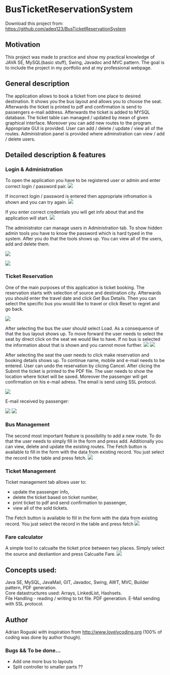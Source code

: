 # BusTicketReservationSystem

Download this project from: https://github.com/adeq123/BusTicketReservationSystem

## Motivation
This project was made to practice and show my practical knowledge of JAVA SE, MySQL(basic stuff), Swing, Javadoc and MVC pattern. The goal is to include the project in my portfolio and at my professional webpage.

## General description
The application allows to book a ticket from one place to desired destination. It shows you the bus layout and allows you to choose the seat. Afterwards the ticket is printed to pdf and confirmation is send to passengers e-mail address. Afterwards the ticket is added to MYSQL database. The ticket table can managed / updated by mean of given graphical interface. Moreover you can add new routes to the program. Appropriate GUI is provided. User can add / delete / update / view all of the routes. Administration panel is provided where adminstration can view / add / delete users.
## Detailed description & features
### Login & Administration
To open the application you have to be registered user or admin and enter correct login / password pair.
![](BusTicketReservationSystem/readme%20images/login.png)

If incorrect login / password is entered then appropriate infromation is shown and you can try again.
![](BusTicketReservationSystem/readme%20images/login%20incorrect.png)

If you enter correct credentials you will get info about that and the application will start.
![](BusTicketReservationSystem/readme%20images/log%20correct.png)

The administrator can manage users in Administration tab. To show hidden admin tools you have to know the password which is hard typed in the system. After you do that the tools shows up. You can view all of the users, add and delete them.

![](BusTicketReservationSystem/readme%20images/Administration.png)

![](BusTicketReservationSystem/readme%20images/Administration2.png)

### Ticket Reservation

One of the main purposes of this application is ticket booking. The reservation starts with selection of source and destination city. Afterwards you should enter the travel date and click Get Bus Details. Then you can select the specific bus you would like to travel or click Reset to regret and go back.  

![](BusTicketReservationSystem/readme%20images/reservation1.png)

After selecting the bus the user should select Load. As a consequence of that the bus layout shows up. To move forward the user needs to select the seat by direct click on the seat we would like to have. If no bus is selected the information about that is shown and you cannot move further. 
![](BusTicketReservationSystem/readme%20images/reservation2.png)
![](BusTicketReservationSystem/readme%20images/reservation3.png)

After selecting the seat the user needs to click make reservation and booking details shows up. To continue name, mobile and e-mail needs to be entered. User can undo the reservation by clicing Cancel. After clicing the Submit the ticket is printed to the PDF file. The user needs to show the location where ticket will be saved. Moreover the passenger will get confirmation on his e-mail adress. The email is send using SSL protocol.

![](BusTicketReservationSystem/readme%20images/reservation4.png)

E-mail received by passenger:

![](BusTicketReservationSystem/readme%20images/reservation5.png)
![](BusTicketReservationSystem/readme%20images/reservation6.png)

### Bus Management
The second most important feature is possibility to add a new route. To do that the user needs to simply fill in the form and press add. Additionally you can view, delete and update the existing routes. The Fetch button is available to fill in the form with the data from existing record. You just select the record in the table and press fetch.
![](BusTicketReservationSystem/readme%20images/BusMana.png)

### Ticket Management
Ticket management tab allows user to:
- update the passenger info,
- delete the ticket based on ticket number,
- print ticket to pdf and send confirmation to passenger,
- view all of the sold tickets.

The Fetch button is available to fill in the form with the data from existing record. You just select the record in the table and press fetch
![](BusTicketReservationSystem/readme%20images/ticketmana.png)

### Fare calculator
A simple tool to calcualte the ticket price between two places. Simply select the source and destiantion and press Calcualte Fare.
![](BusTicketReservationSystem/readme%20images/farecalc.png)

## Concepts used:
Java SE, MySQL, JavaMail, GIT, Javadoc, Swing, AWT, MVC, Builder pattern, PDF generation.  
Core datastructures used: Arrays, LinkedList, Hashsets.  
File Handling - reading / writing to txt file. PDF generation. E-Mail sending with SSL protocol.

## Author
Adrian Roguski with inspiration from http://www.lovelycoding.org (100% of coding was done by author though).

### Bugs && To be done...
- Add one more bus to layouts
- Split controller to smaller parts ??
